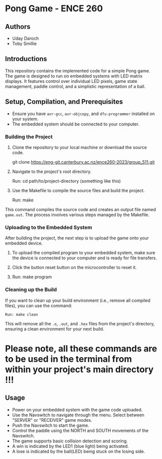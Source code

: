 # Pong Game - ENCE 260

## Authors 
- Uday Daroch 
- Toby Smillie 

## Introductions
This repository contains the implemented code for a simple Pong game. The game is designed to run on embedded systems with LED matrix displays. It features control over individual LED pixels, game state management, paddle control, and a simplistic representation of a ball.

## Setup, Compilation, and Prerequisites

- Ensure you have `avr-gcc`, `avr-objcopy`, and `dfu-programmer` installed on your system.
- The embedded system should be connected to your computer.

### Building the Project

1. Clone the repository to your local machine or download the source code.
  
    git clone https://eng-git.canterbury.ac.nz/ence260-2023/group_511.git
   
2. Navigate to the project's root directory. 

    Run: cd path/to/project-directory (something like this)

3. Use the Makefile to compile the source files and build the project.

    Run: make
  
  This command compiles the source code and creates an output file named `game.out`. The process involves various steps managed by    the Makefile.

### Uploading to the Embedded System

After building the project, the next step is to upload the game onto your embedded device.

1. To upload the compiled program to your embedded system, make sure the device is connected to your computer and is ready for file transfers.

2. Click the button reset button on the microcontroller to reset it.

3. Run: make program

### Cleaning up the Build

If you want to clean up your build environment (i.e., remove all compiled files), you can use the command:

    Run: make clean

This will remove all the `.o`, `.out`, and `.hex` files from the project's directory, ensuring a clean environment for your next build.

# Please note, all these commands are to be used in the terminal from within your project's main directory !!!

## Usage
- Power on your embedded system with the game code uploaded.
- Use the Navswitch to navigate through the menu. Select between "SERVER" or "RECEIVER" game modes.
- Push the Navswitch to start the game.
- Control the paddle using the NORTH and SOUTH movements of the Navswitch.
- The game supports basic collision detection and scoring.
- A win is indicated by the LED1 (blue light) being activated.
- A lose is indicated by the ball(LED) being stuck on the losing side.

